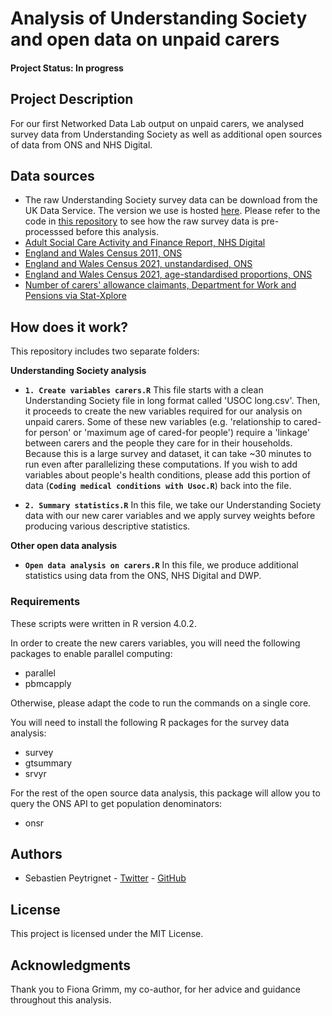 # Analysis of Understanding Society and open data on unpaid carers

#### Project Status: In progress

## Project Description

For our first Networked Data Lab output on unpaid carers, we analysed survey data from Understanding Society as well as additional open sources of data from ONS and NHS Digital.

## Data sources

* The raw Understanding Society survey data can be download from the UK Data Service. The version we use is hosted [here](https://beta.ukdataservice.ac.uk/datacatalogue/studies/study?id=6614). Please refer to the code in [this repository](https://github.com/HFAnalyticsLab/understanding-society) to see how the raw survey data is pre-processsed before this analysis.
* [Adult Social Care Activity and Finance Report, NHS Digital](https://digital.nhs.uk/data-and-information/publications/statistical/adult-social-care-activity-and-finance-report)
* [England and Wales Census 2011, ONS](https://www.ons.gov.uk/peoplepopulationandcommunity/healthandsocialcare/socialcare/datasets/unpaidcarebyageandsexenglandandwales)
* [England and Wales Census 2021, unstandardised, ONS](https://www.ons.gov.uk/datasets/TS039/editions/2021/versions/2)
* [England and Wales Census 2021,  age-standardised proportions, ONS](https://www.ons.gov.uk/datasets/TS039ASP/editions/2021/versions/2)
* [Number of carers' allowance claimants, Department for Work and Pensions via Stat-Xplore](https://stat-xplore.dwp.gov.uk/webapi/jsf/login.xhtml)

## How does it work?

This repository includes two separate folders:

**Understanding Society analysis**

* **`1. Create variables carers.R`** This file starts with a clean Understanding Society file in long format called 'USOC long.csv'. Then, it proceeds to create the new variables required for our analysis on unpaid carers. Some of these new variables (e.g. 'relationship to cared-for person' or 'maximum age of cared-for people') require a 'linkage' between carers and the people they care for in their households. Because this is a large survey and dataset, it can take ~30 minutes to run even after parallelizing these computations. If you wish to add variables about people's health conditions, please add this portion of data (**`Coding medical conditions with Usoc.R`**) back into the file.

* **`2. Summary statistics.R`** In this file, we take our Understanding Society data with our new carer variables and we apply survey weights before producing various descriptive statistics.

**Other open data analysis**

* **`Open data analysis on carers.R`** In this file, we produce additional statistics using data from the ONS, NHS Digital and DWP.

### Requirements

These scripts were written in R version 4.0.2.

In order to create the new carers variables, you will need the following packages to enable parallel computing:

* parallel
* pbmcapply

Otherwise, please adapt the code to run the commands on a single core.

You will need to install the following R packages for the survey data analysis:

* survey
* gtsummary
* srvyr

For the rest of the open source data analysis, this package will allow you to query the ONS API to get population denominators:

* onsr

## Authors

* Sebastien Peytrignet - [Twitter](https://twitter.com/SebastienPeytr2) - [GitHub](https://github.com/sg-peytrignet)

## License

This project is licensed under the MIT License.

## Acknowledgments

Thank you to Fiona Grimm, my co-author, for her advice and guidance throughout this analysis.
